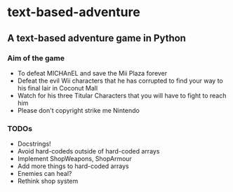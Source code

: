 # text-based-adventure
## A text-based adventure game in Python

### Aim of the game
* To defeat MICHAnEL and save the Mii Plaza forever
* Defeat the evil Wii characters that he has corrupted to find your way to his final lair in Coconut Mall
* Watch for his three Titular Characters that you will have to fight to reach him
* Please don't copyright strike me Nintendo

### TODOs
* Docstrings!
* Avoid hard-codeds outside of hard-coded arrays
* Implement ShopWeapons, ShopArmour
* Add more things to hard-coded arrays
* Enemies can heal?
* Rethink shop system
